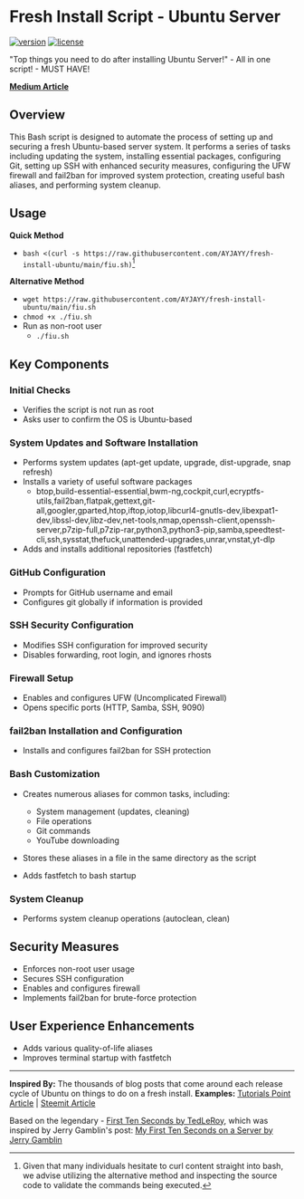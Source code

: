 # Fresh Install Script - Ubuntu Server

[![version](https://img.shields.io/badge/version-v0.3.0-orange)](https://github.com/AYJAYY/fresh-install-ubuntu) [![license](https://img.shields.io/badge/license-GPLv3-blue)](https://github.com/AYJAYY/fresh-install-ubuntu)

"Top things you need to do after installing Ubuntu Server!" - All in one script! - MUST HAVE!

**[Medium Article](https://medium.com/@ayjayy/fresh-install-ubuntu-server-all-in-one-script-e72d7186637d)**

## Overview
This Bash script is designed to automate the process of setting up and securing a fresh Ubuntu-based server system. It performs a series of tasks including updating the system, installing essential packages, configuring Git, setting up SSH with enhanced security measures, configuring the UFW firewall and fail2ban for improved system protection, creating useful bash aliases, and performing system cleanup.

## Usage
**Quick Method**
- `bash <(curl -s https://raw.githubusercontent.com/AYJAYY/fresh-install-ubuntu/main/fiu.sh)`[^1]
[^1]: Given that many individuals hesitate to curl content straight into bash, we advise utilizing the alternative method and inspecting the source code to validate the commands being executed.

**Alternative Method**

- `wget https://raw.githubusercontent.com/AYJAYY/fresh-install-ubuntu/main/fiu.sh`
- `chmod +x ./fiu.sh`
- Run as non-root user
  - `./fiu.sh`

## Key Components

### Initial Checks
- Verifies the script is not run as root
- Asks user to confirm the OS is Ubuntu-based

### System Updates and Software Installation
- Performs system updates (apt-get update, upgrade, dist-upgrade, snap refresh)
- Installs a variety of useful software packages
  - btop,build-essential-essential,bwm-ng,cockpit,curl,ecryptfs-utils,fail2ban,flatpak,gettext,git-all,googler,gparted,htop,iftop,iotop,libcurl4-gnutls-dev,libexpat1-dev,libssl-dev,libz-dev,net-tools,nmap,openssh-client,openssh-server,p7zip-full,p7zip-rar,python3,python3-pip,samba,speedtest-cli,ssh,sysstat,thefuck,unattended-upgrades,unrar,vnstat,yt-dlp
- Adds and installs additional repositories (fastfetch)

### GitHub Configuration
- Prompts for GitHub username and email
- Configures git globally if information is provided

### SSH Security Configuration
- Modifies SSH configuration for improved security
- Disables forwarding, root login, and ignores rhosts

### Firewall Setup
- Enables and configures UFW (Uncomplicated Firewall)
- Opens specific ports (HTTP, Samba, SSH, 9090)

### fail2ban Installation and Configuration
- Installs and configures fail2ban for SSH protection

### Bash Customization
- Creates numerous aliases for common tasks, including:
  - System management (updates, cleaning)
  - File operations
  - Git commands
  - YouTube downloading
- Stores these aliases in a file in the same directory as the script

- Adds fastfetch to bash startup

### System Cleanup
- Performs system cleanup operations (autoclean, clean)

## Security Measures
- Enforces non-root user usage
- Secures SSH configuration
- Enables and configures firewall
- Implements fail2ban for brute-force protection

## User Experience Enhancements
- Adds various quality-of-life aliases
- Improves terminal startup with fastfetch

---

**Inspired By:** The thousands of blog posts that come around each release cycle of Ubuntu on things to do on a fresh install. 
  **Examples:** [Tutorials Point Article](https://www.tutorialspoint.com/20-things-to-do-after-installing-ubuntu-22-04-lts-focal-fossa) | [Steemit Article](https://steemit.com/utopian-io/@jamzed/9-things-i-do-after-installing-a-fresh-linux-server-ubuntu)
  
Based on the legendary - [First Ten Seconds by TedLeRoy](https://github.com/TedLeRoy/first-ten-seconds-redhat-ubuntu), which was inspired by Jerry Gamblin's post:
[My First Ten Seconds on a Server by Jerry Gamblin](https://jerrygamblin.com/2016/07/13/my-first-10-seconds-on-a-server/)
